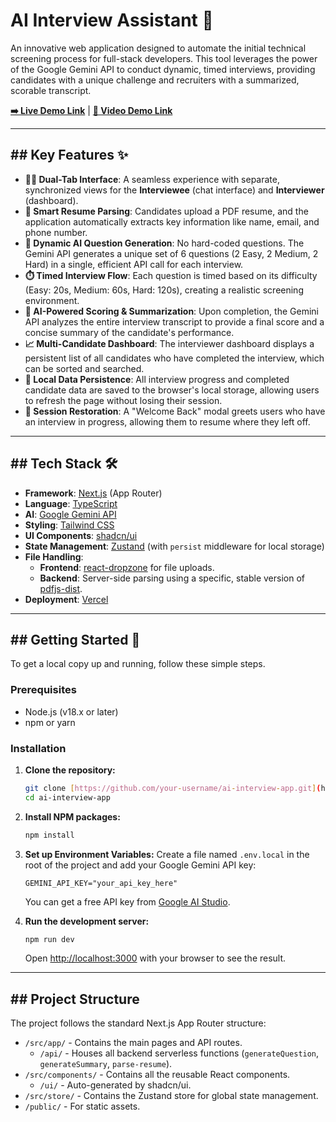 # AI Interview Assistant 🤖

An innovative web application designed to automate the initial technical screening process for full-stack developers. This tool leverages the power of the Google Gemini API to conduct dynamic, timed interviews, providing candidates with a unique challenge and recruiters with a summarized, scorable transcript.



**[➡️ Live Demo Link](https://ai-interview-profile-based.vercel.app/)** | **[🎥 Video Demo Link](https://youtu.be/SlxG3e5uVEg)**

---

## ## Key Features ✨

* **👨‍💻 Dual-Tab Interface**: A seamless experience with separate, synchronized views for the **Interviewee** (chat interface) and **Interviewer** (dashboard).
* **📄 Smart Resume Parsing**: Candidates upload a PDF resume, and the application automatically extracts key information like name, email, and phone number.
* **🤖 Dynamic AI Question Generation**: No hard-coded questions. The Gemini API generates a unique set of 6 questions (2 Easy, 2 Medium, 2 Hard) in a single, efficient API call for each interview.
* **⏱️ Timed Interview Flow**: Each question is timed based on its difficulty (Easy: 20s, Medium: 60s, Hard: 120s), creating a realistic screening environment.
* **🧠 AI-Powered Scoring & Summarization**: Upon completion, the Gemini API analyzes the entire interview transcript to provide a final score and a concise summary of the candidate's performance.
* **📈 Multi-Candidate Dashboard**: The interviewer dashboard displays a persistent list of all candidates who have completed the interview, which can be sorted and searched.
* **💾 Local Data Persistence**: All interview progress and completed candidate data are saved to the browser's local storage, allowing users to refresh the page without losing their session.
* **👋 Session Restoration**: A "Welcome Back" modal greets users who have an interview in progress, allowing them to resume where they left off.

---

## ## Tech Stack 🛠️

* **Framework**: [Next.js](https://nextjs.org/) (App Router)
* **Language**: [TypeScript](https://www.typescriptlang.org/)
* **AI**: [Google Gemini API](https://ai.google.dev/)
* **Styling**: [Tailwind CSS](https://tailwindcss.com/)
* **UI Components**: [shadcn/ui](https://ui.shadcn.com/)
* **State Management**: [Zustand](https://github.com/pmndrs/zustand) (with `persist` middleware for local storage)
* **File Handling**:
    * **Frontend**: [react-dropzone](https://react-dropzone.js.org/) for file uploads.
    * **Backend**: Server-side parsing using a specific, stable version of [pdfjs-dist](https://mozilla.github.io/pdf.js/).
* **Deployment**: [Vercel](https://vercel.com/)

---

## ## Getting Started 🚀

To get a local copy up and running, follow these simple steps.

### Prerequisites

* Node.js (v18.x or later)
* npm or yarn

### Installation

1.  **Clone the repository:**
    ```bash
    git clone [https://github.com/your-username/ai-interview-app.git](https://github.com/your-username/ai-interview-app.git)
    cd ai-interview-app
    ```

2.  **Install NPM packages:**
    ```bash
    npm install
    ```

3.  **Set up Environment Variables:**
    Create a file named `.env.local` in the root of the project and add your Google Gemini API key:
    ```
    GEMINI_API_KEY="your_api_key_here"
    ```
    You can get a free API key from [Google AI Studio](https://aistudio.google.com/).

4.  **Run the development server:**
    ```bash
    npm run dev
    ```
    Open [http://localhost:3000](http://localhost:3000) with your browser to see the result.

---

## ## Project Structure

The project follows the standard Next.js App Router structure:

* `/src/app/` - Contains the main pages and API routes.
    * `/api/` - Houses all backend serverless functions (`generateQuestion`, `generateSummary`, `parse-resume`).
* `/src/components/` - Contains all the reusable React components.
    * `/ui/` - Auto-generated by shadcn/ui.
* `/src/store/` - Contains the Zustand store for global state management.
* `/public/` - For static assets.
